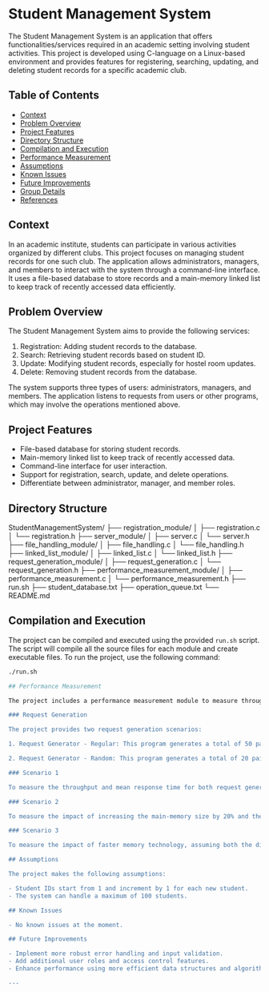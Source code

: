 # Student Management System

The Student Management System is an application that offers functionalities/services required in an academic setting involving student activities. This project is developed using C-language on a Linux-based environment and provides features for registering, searching, updating, and deleting student records for a specific academic club.

## Table of Contents

- [Context](#context)
- [Problem Overview](#problem-overview)
- [Project Features](#project-features)
- [Directory Structure](#directory-structure)
- [Compilation and Execution](#compilation-and-execution)
- [Performance Measurement](#performance-measurement)
- [Assumptions](#assumptions)
- [Known Issues](#known-issues)
- [Future Improvements](#future-improvements)
- [Group Details](#group-details)
- [References](#references)

## Context

In an academic institute, students can participate in various activities organized by different clubs. This project focuses on managing student records for one such club. The application allows administrators, managers, and members to interact with the system through a command-line interface. It uses a file-based database to store records and a main-memory linked list to keep track of recently accessed data efficiently.

## Problem Overview

The Student Management System aims to provide the following services:

1. Registration: Adding student records to the database.
2. Search: Retrieving student records based on student ID.
3. Update: Modifying student records, especially for hostel room updates.
4. Delete: Removing student records from the database.

The system supports three types of users: administrators, managers, and members. The application listens to requests from users or other programs, which may involve the operations mentioned above.

## Project Features

- File-based database for storing student records.
- Main-memory linked list to keep track of recently accessed data.
- Command-line interface for user interaction.
- Support for registration, search, update, and delete operations.
- Differentiate between administrator, manager, and member roles.

## Directory Structure

StudentManagementSystem/
├── registration_module/
│ ├── registration.c
│ └── registration.h
├── server_module/
│ ├── server.c
│ └── server.h
├── file_handling_module/
│ ├── file_handling.c
│ └── file_handling.h
├── linked_list_module/
│ ├── linked_list.c
│ └── linked_list.h
├── request_generation_module/
│ ├── request_generation.c
│ └── request_generation.h
├── performance_measurement_module/
│ ├── performance_measurement.c
│ └── performance_measurement.h
├── run.sh
├── student_database.txt
├── operation_queue.txt
└── README.md


## Compilation and Execution

The project can be compiled and executed using the provided `run.sh` script. The script will compile all the source files for each module and create executable files. To run the project, use the following command:

```bash
./run.sh

## Performance Measurement

The project includes a performance measurement module to measure throughput and mean response time for different request generation scenarios. The results of these measurements are used to assess the system's performance under varying loads.

### Request Generation

The project provides two request generation scenarios:

1. Request Generator - Regular: This program generates a total of 50 pairs of random numbers (student id=[1-100], op id=[0-3]) at an interval of one second. The first number represents the student id, and the second number represents the operation id. For update operations, the program also chooses a random value for the hostel room as the update candidate.

2. Request Generator - Random: This program generates a total of 20 pairs of random numbers, similar to the first program. However, after generating each pair, this program waits for a random amount of time between one to three seconds before generating the next pair.

### Scenario 1

To measure the throughput and mean response time for both request generators, run the performance measurement module for each scenario and record the results.

### Scenario 2

To measure the impact of increasing the main-memory size by 20% and then 50%, modify the main-memory linked list to accommodate more nodes. Run the performance measurement module for each scenario and compare the results with the original main-memory size.

### Scenario 3

To measure the impact of faster memory technology, assuming both the disk and main-memory perform twice as fast, modify the access times in the performance measurement module accordingly. Run the performance measurement module for both the original memory size and increased memory size, and analyze the performance improvement.

## Assumptions

The project makes the following assumptions:

- Student IDs start from 1 and increment by 1 for each new student.
- The system can handle a maximum of 100 students.

## Known Issues

- No known issues at the moment.

## Future Improvements

- Implement more robust error handling and input validation.
- Add additional user roles and access control features.
- Enhance performance using more efficient data structures and algorithms.

---
